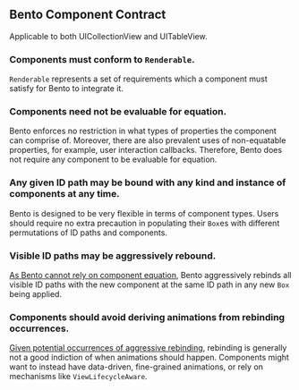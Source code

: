 ## Bento Component Contract
Applicable to both UICollectionView and UITableView.

### Components must conform to `Renderable`.
`Renderable` represents a set of requirements which a component must satisfy for Bento to integrate it.

### Components need not be evaluable for equation.
Bento enforces no restriction in what types of properties the component can comprise of. Moreover, there are also prevalent uses of non-equatable properties, for example, user interaction callbacks. Therefore, Bento does not require any component to be evaluable for equation.

### Any given ID path may be bound with any kind and instance of components at any time.
Bento is designed to be very flexible in terms of component types. Users should require no extra precaution in populating their `Box`es with different permutations of ID paths and components.

### Visible ID paths may be aggressively rebound.
[As Bento cannot rely on component equation](#components-need-not-be-evaluable-for-equation), Bento aggressively rebinds all visible ID paths with the new component at the same ID path in any new `Box` being applied.

### Components should avoid deriving animations from rebinding occurrences.
[Given potential occurrences of aggressive rebinding](#visible-id-paths-may-be-aggressively-rebound), rebinding is generally not a good indiction of when animations should happen. Components might want to instead have data-driven, fine-grained animations, or rely on mechanisms like `ViewLifecycleAware`. 

